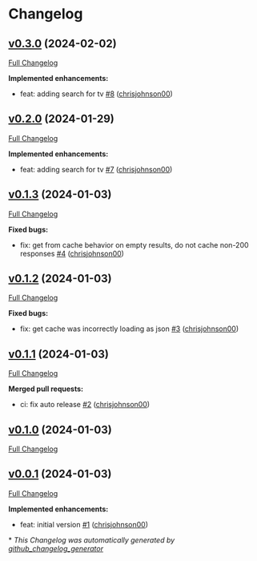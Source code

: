 # Changelog

## [v0.3.0](https://github.com/chrisjohnson00/plex-sad-libraries/tree/v0.3.0) (2024-02-02)

[Full Changelog](https://github.com/chrisjohnson00/plex-sad-libraries/compare/v0.2.0...v0.3.0)

**Implemented enhancements:**

- feat: adding search for tv [\#8](https://github.com/chrisjohnson00/plex-sad-libraries/pull/8) ([chrisjohnson00](https://github.com/chrisjohnson00))

## [v0.2.0](https://github.com/chrisjohnson00/plex-sad-libraries/tree/v0.2.0) (2024-01-29)

[Full Changelog](https://github.com/chrisjohnson00/plex-sad-libraries/compare/v0.1.3...v0.2.0)

**Implemented enhancements:**

- feat: adding search for tv [\#7](https://github.com/chrisjohnson00/plex-sad-libraries/pull/7) ([chrisjohnson00](https://github.com/chrisjohnson00))

## [v0.1.3](https://github.com/chrisjohnson00/plex-sad-libraries/tree/v0.1.3) (2024-01-03)

[Full Changelog](https://github.com/chrisjohnson00/plex-sad-libraries/compare/v0.1.2...v0.1.3)

**Fixed bugs:**

- fix: get from cache behavior on empty results, do not cache non-200 responses [\#4](https://github.com/chrisjohnson00/plex-sad-libraries/pull/4) ([chrisjohnson00](https://github.com/chrisjohnson00))

## [v0.1.2](https://github.com/chrisjohnson00/plex-sad-libraries/tree/v0.1.2) (2024-01-03)

[Full Changelog](https://github.com/chrisjohnson00/plex-sad-libraries/compare/v0.1.1...v0.1.2)

**Fixed bugs:**

- fix: get cache was incorrectly loading as json [\#3](https://github.com/chrisjohnson00/plex-sad-libraries/pull/3) ([chrisjohnson00](https://github.com/chrisjohnson00))

## [v0.1.1](https://github.com/chrisjohnson00/plex-sad-libraries/tree/v0.1.1) (2024-01-03)

[Full Changelog](https://github.com/chrisjohnson00/plex-sad-libraries/compare/v0.1.0...v0.1.1)

**Merged pull requests:**

- ci: fix auto release [\#2](https://github.com/chrisjohnson00/plex-sad-libraries/pull/2) ([chrisjohnson00](https://github.com/chrisjohnson00))

## [v0.1.0](https://github.com/chrisjohnson00/plex-sad-libraries/tree/v0.1.0) (2024-01-03)

[Full Changelog](https://github.com/chrisjohnson00/plex-sad-libraries/compare/v0.0.1...v0.1.0)

## [v0.0.1](https://github.com/chrisjohnson00/plex-sad-libraries/tree/v0.0.1) (2024-01-03)

[Full Changelog](https://github.com/chrisjohnson00/plex-sad-libraries/compare/f1989788ca1c6130261046c3d66534fccda43d39...v0.0.1)

**Implemented enhancements:**

- feat: initial version [\#1](https://github.com/chrisjohnson00/plex-sad-libraries/pull/1) ([chrisjohnson00](https://github.com/chrisjohnson00))



\* *This Changelog was automatically generated by [github_changelog_generator](https://github.com/github-changelog-generator/github-changelog-generator)*
